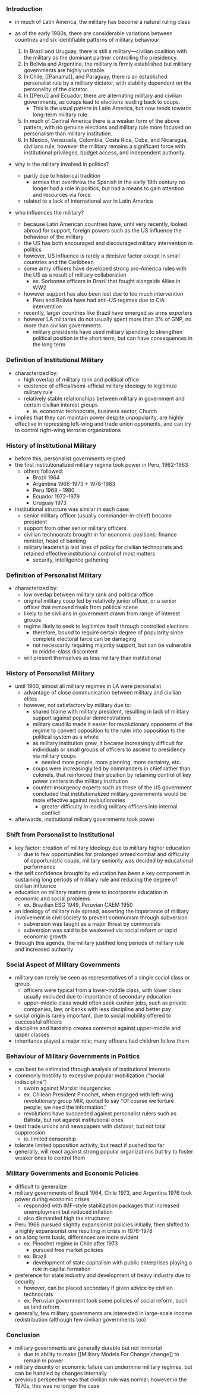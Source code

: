 ### Introduction
- in much of Latin America, the military has become a natural ruling class
- as of the early 1980s, there are considerable variations between countries and six identifiable patterns of military behaviour
	1. In Brazil and Uruguay, there is still a military—civilian coalition with the military as the dominant partner controlling the presidency.
	2. In Bolivia and Argentina, the military is firmly established but military governments are highly unstable.
	3. In Chile, [[Panama]], and Paraguay, there is an established personalist rule by a military dictator, with stability dependent on the personality of the dictator.
	4. In [[Peru]] and Ecuador, there are alternating military and civilian governments, as coups lead to elections leading back to coups.
		- This is the usual pattern in Latin America, but now tends towards long-term military rule.
	5. In much of Central America there is a weaker form of the above pattern, with no genuine elections and military rule more focused on personalism than military institution.
	6. In Mexico, Venezuela, Colombia, Costa Rica, Cuba, and Nicaragua, civilians rule, however the military remains a significant force with institutional privileges, budget access, and independent authority.

- why is the military involved in politics?
	- partly due to historical tradition
		- armies that overthrew the Spanish in the early 19th century no longer had a role in politics, but had a means to gain attention and resources via force
	-  related to a lack of international war in Latin America

- who influences the military?
	- because Latin American countries have, until very recently, looked abroad for support, foreign powers such as the US influence the behaviour of the military
	- the US has both encouraged and discouraged military intervention in politics
	- however, US influence is rarely a decisive factor except in small countries and the Caribbean
	- some army officers have developed strong pro-America rules with the US as a result of military collaboration
		- ex. Sorbonne officers in Brazil that fought alongside Allies in WW2
	- however support has also been lost due to too much intervention
		- Peru and Bolivia have had anti-US regimes due to CIA intervention
	- recently, larger countries like Brazil have emerged as arms exporters
	- however LA militaries do not usually spent more than 3% of GNP, no more than civilian governments
		- military presidents have used military spending to strengthen political position in the short term, but can have consequences in the long term
### Definition of Institutional Military
- characterized by:
	- high overlap of military rank and political office
	- existence of official/semi-official military ideology to legitimize military rule
	- relatively stable relationships between military in government and certain civilian interest groups
		- ie. economic technocrats, business sector, Church
- implies that they can maintain power despite unpopularity, are highly effective in repressing left-wing and trade union opponents, and can try to control right-wing terrorist organizations
### History of Institutional Military
- before this, personalist governments reigned
- the first institutionalized military regime took power in Peru, 1962-1963
	- others followed:
		- Brazil 1964
		- Argentina 1966-1973 + 1976-1983
		- Peru 1968 - 1980
		- Ecuador 1972-1979
		- Uruguay 1973
- institutional structure was similar in each case:
	- senior military officer (usually commander-in-chief) became president
	- support from other senior military officers
	- civilian technocrats brought in for economic positions; finance minister, head of banking
	- military leadership laid lines of policy for civilian technocrats and retained effective institutional control of most matters
		- security, intelligence gathering
### Definition of Personalist Military
- characterized by:
	- low overlap between military rank and political office
	- original military coup led by relatively junior officer, or a senior officer that removed rivals from political scene
	- likely to be civilians in government drawn from range of interest groups
	- regime likely to seek to legitimize itself through controlled elections
		- therefore, bound to require certain degree of popularity since complete electoral farce can be damaging
		- not necessarily requiring majority support, but can be vulnerable to middle-class discontent
	- will present themselves as less military than institutional
### History of Personalist Military
- until 1960, almost all military regimes in LA were personalist
	- advantage of close communication between military and civilian elites
	- however, not satisfactory by military due to:
		- shared blame with military president, resulting in lack of military support against popular demonstrations
		- military caudillo made it easier for revolutionary opponents of the regime to convert opposition to the ruler into opposition to the political system as a whole
		- as military institution grew, it became increasingly difficult for individuals or small groups of officers to ascend to presidency via military coups
			- needed more people, more planning, more certainty, etc.
		- coups were increasingly led by commanders in chief rather than colonels, that reinforced their position by retaining control of key power centers in the military institution
		- counter-insurgency experts such as those of the US government concluded that institutionalized military governments would be more effective against revolutionaries
			- greater difficulty in leading military officers into internal conflict
- afterwards, institutional military governments took power


### Shift from Personalist to Institutional
- key factor: creation of military ideology due to military higher education
	- due to few opportunities for prolonged armed combat and difficulty of opportunistic coups, military seniority was decided by educational performance
- the self confidence brought by education has been a key component in sustaining long periods of military rule and reducing the degree of civilian influence
- education on military matters grew to incorporate education in economic and social problems
	- ex. Brazilian ESG 1949, Peruvian CAEM 1950
- an ideology of military rule spread, asserting the importance of military involvement in civil society to prevent communism through subversion
	- subversion was taught as a major threat by communists
	- subversion was said to be weakened via social reform or rapid economic growth
- through this agenda, the military justified long periods of military rule and increased authority
### Social Aspect of Military Governments
- military can rarely be seen as representatives of a single social class or group
	- officers were typical from a lower-middle class, with lower class usually excluded due to importance of secondary education
	- upper-middle class would often seek cushier jobs, such as private companies, law, or banks with less discipline and better pay
- social origin is rarely important, due to social mobility offered to successful officers
- discipline and hardship creates contempt against upper-middle and upper classes
- inheritance played a major role; many officers had children follow them

### Behaviour of Military Governments in Politics
- can best be estimated through analysis of institutional interests
- commonly hostility to excessive popular mobilization ("social indiscipline")
	- sworn against Marxist insurgencies
	- ex. Chilean President Pinochet, when engaged with left-wing revolutionary group MIR, quoted to say "Of course we torture people; we need the information."
	- revolutions have succeeded against personalist rulers such as Batista, but not against institutional ones
- treat trade unions and newspapers with disfavor, but not total suppression
	- ie. limited censorship
- tolerate limited opposition activity, but react if pushed too far
- generally, will react against strong popular organizations but try to foster weaker ones to control them

### Military Governments and Economic Policies
- difficult to generalize
- military governments of Brazil 1964, Chile 1973, and Argentina 1976 took power during economic crises
	- responded with IMF-style stabilization packages that increased unemployment but reduced inflation
	- also dismantled high tax structures
- Peru 1968 pursued slightly expansionist policies initially, then shifted to a highly expansionist one resulting in crisis in 1976-1978
- on a long term basis, differences are more evident
	- ex. Pinochet regime in Chile after 1973
		- pursued free market policies
	- ex. Brazil
		- development of state capitalism with public enterprises playing a role in capital formation
- preference for state industry and development of heavy industry due to security
	- however, can be placed secondary if given advice by civilian technocrats
	- ex. Peruvian government took some policies of social reform, such as land reform
- generally, few military governments are interested in large-scale income redistribution (although few civilian governments too)

### Conclusion
- military governments are generally durable but not immortal
	- due to ability to make [[Military Models For Change|change]] to remain in power
- military disunity or economic failure can undermine military regimes, but can be handled by changes internally
- previous perspective was that civilian rule was normal; however in the 1970s, this was no longer the case